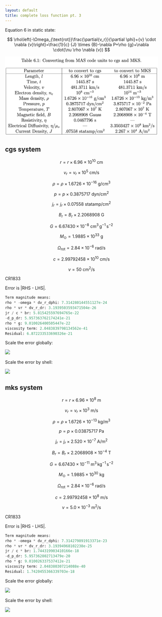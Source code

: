 ```yaml
---
layout: default
title: complete loss function pt. 3
---
```


Equation 6 in static state:

$$
\rho\left(-\Omega_{\text{rot}}\frac{\partial{v_r}}{\partial \phi}+{v} \cdot \nabla {v}\right)=\frac{1}{c} {J} \times {B}-\nabla P+\rho {g}+\nabla \cdot(\nu \rho \nabla {v})
$$

<img src="resources/week_38/mas-guide.png"/>

## cgs system

$$
r = r \times 6.96 \times 10^{10}\ \text{cm}
$$

$$
v_r = v_r \times 10^{5}\ \text{cm/s}
$$

$$
\rho = \rho \times 1.6726 \times 10^{-16}\ \text{g/cm}^3
$$

$$
p = p \times 0.3875717\ \text{dyn/cm}^2
$$

$$
j_r = j_r \times 0.07558\ \text{statamp/cm}^2
$$

$$
B_r = B_r \times 2.2068908\ \text{G}
$$

$$
G = 6.67430 \times 10^{-8}\ \text{cm}^3\,\text{g}^{-1}\,\text{s}^{-2}
$$

$$
M_{\odot} = 1.9885 \times 10^{33}\ \text{g}
$$

$$
\Omega_{\text{rot}} = 2.84 \times 10^{-6}\ \text{rad/s}
$$

$$
c = 2.99792458 \times 10^{10}\ \text{cm/s}
$$

$$
\nu = 50\ \text{cm}^2/\text{s}
$$


CR1833

Error is \|RHS - LHS\|.

```py
Term magnitude means:
rho * -omega * dv_r_dphi: 7.314280144551127e-24
rho * vr * dv_r_dr: 3.1939503593471504e-26
jr / c * br: 5.815425597694765e-22
-d_p_dr: 5.957363762174241e-21
rho * g: 9.010026400505447e-22
viscosity term: 2.0483839798134562e-41
Residual: 6.872233533690326e-21
```

Scale the error globally:

<img src="resources/week_38/cr1833-full-loss-glob-cgs.gif">

Scale the error by shell:

<img src="resources/week_38/cr1833-full-loss-local-cgs.gif">


## mks system

$$
r = r \times 6.96 \times 10^{8}\ \text{m}
$$

$$
v_r = v_r \times 10^{3}\ \text{m/s}
$$

$$
\rho = \rho \times 1.6726 \times 10^{-13}\ \text{kg/m}^3
$$

$$
p = p \times 0.03875717\ \text{Pa}
$$

$$
j_r = j_r \times 2.520 \times 10^{-7}\ \text{A/m}^2
$$

$$
B_r = B_r \times 2.2068908 \times 10^{-4}\ \text{T}
$$

$$
G = 6.67430 \times 10^{-11}\ \text{m}^3\,\text{kg}^{-1}\,\text{s}^{-2}
$$

$$
M_{\odot} = 1.9885 \times 10^{30}\ \text{kg}
$$

$$
\Omega_{\text{rot}} = 2.84 \times 10^{-6}\ \text{rad/s}
$$

$$
c = 2.99792458 \times 10^{8}\ \text{m/s}
$$

$$
\nu = 5.0 \times 10^{-3}\ \text{m}^2/\text{s}
$$


CR1833

Error is \|RHS - LHS\|.

```py
Term magnitude means:
rho * -omega * dv_r_dphi: 7.314279891913371e-23
rho * vr * dv_r_dr: 3.19394968102238e-25
jr / c * br: 1.744319903410166e-18
-d_p_dr: 5.957362802713479e-20
rho * g: 9.010026337537412e-21
viscosity term: 2.048380307214088e-40
Residual: 1.7420455366339703e-18
```

Scale the error globally:

<img src="resources/week_38/cr1833-full-loss-glob-mks.gif">

Scale the error by shell:

<img src="resources/week_38/cr1833-full-loss-local-mks.gif">

